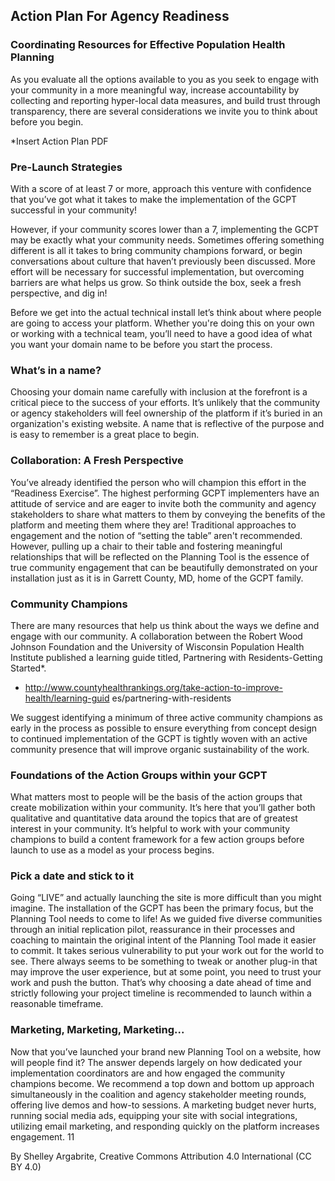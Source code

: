 ## Action Plan For Agency Readiness

### Coordinating Resources for Effective Population Health Planning

As you evaluate all the options available to you as you seek to engage with your
community in a more meaningful way, increase accountability by collecting and
reporting hyper-local data measures, and build trust through transparency, there
are several considerations we invite you to think about before you begin.

*Insert Action Plan PDF

### Pre-Launch Strategies

With a score of at least 7 or more, approach this venture with confidence that
you’ve got what it takes to make the implementation of the GCPT successful in your
community!

However, if your community scores lower than a 7, implementing the GCPT may be
exactly what your community needs. Sometimes offering something different is all
it takes to bring community champions forward, or begin conversations about
culture that haven’t previously been discussed. More effort will be necessary for
successful implementation, but overcoming barriers are what helps us grow. So
think outside the box, seek a fresh perspective, and dig in!

Before we get into the actual technical install let’s think about where people are
going to access your platform. Whether you're doing this on your own or working
with a technical team, you’ll need to have a good idea of what you want your
domain name to be before you start the process.

### What’s in a name?

Choosing your domain name carefully with inclusion at the forefront is a critical
piece to the success of your efforts. It’s unlikely that the community or agency
stakeholders will feel ownership of the platform if it’s buried in an organization's
existing website. A name that is reflective of the purpose and is easy to remember
is a great place to begin.

### Collaboration: A Fresh Perspective

You’ve already identified the person who will champion this effort in the “Readiness
Exercise”. The highest performing GCPT implementers have an attitude of service
and are eager to invite both the community and agency stakeholders to share what
matters to them by conveying the benefits of the platform and meeting them
where they are! Traditional approaches to engagement and the notion of “setting
the table” aren't recommended. However, pulling up a chair to their table and
fostering meaningful relationships that will be reflected on the Planning Tool is the
essence of true community engagement that can be beautifully demonstrated on
your installation just as it is in Garrett County, MD, home of the GCPT family.

### Community Champions

There are many resources that help us think about the ways we define and engage
with our community. A collaboration between the Robert Wood Johnson
Foundation and the University of Wisconsin Population Health Institute published a
learning guide titled, Partnering with Residents-Getting Started*.

* http://www.countyhealthrankings.org/take-action-to-improve-health/learning-guid
es/partnering-with-residents

We suggest identifying a minimum of three active community champions as early in
the process as possible to ensure everything from concept design to continued
implementation of the GCPT is tightly woven with an active community presence
that will improve organic sustainability of the work.

### Foundations of the Action Groups within your GCPT

What matters most to people will be the basis of the action groups that create
mobilization within your community. It’s here that you’ll gather both qualitative and
quantitative data around the topics that are of greatest interest in your community.
It’s helpful to work with your community champions to build a content framework
for a few action groups before launch to use as a model as your process begins.

### Pick a date and stick to it

Going “LIVE” and actually launching the site is more difficult than you might
imagine. The installation of the GCPT has been the primary focus, but the Planning
Tool needs to come to life! As we guided five diverse communities through an initial
replication pilot, reassurance in their processes and coaching to maintain the
original intent of the Planning Tool made it easier to commit. It takes serious
vulnerability to put your work out for the world to see. There always seems to be
something to tweak or another plug-in that may improve the user experience, but
at some point, you need to trust your work and push the button. That’s why
choosing a date ahead of time and strictly following your project timeline is
recommended to launch within a reasonable timeframe.

### Marketing, Marketing, Marketing...

Now that you’ve launched your brand new Planning Tool on a website, how will
people find it? The answer depends largely on how dedicated your implementation
coordinators are and how engaged the community champions become. We
recommend a top down and bottom up approach simultaneously in the coalition
and agency stakeholder meeting rounds, offering live demos and how-to sessions.
A marketing budget never hurts, running social media ads, equipping your site with
social integrations, utilizing email marketing, and responding quickly on the
platform increases engagement.
11

By Shelley Argabrite, Creative Commons Attribution 4.0 International (CC BY 4.0)
